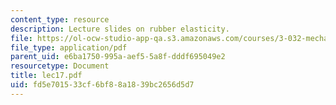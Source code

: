 ```yaml
---
content_type: resource
description: Lecture slides on rubber elasticity.
file: https://ol-ocw-studio-app-qa.s3.amazonaws.com/courses/3-032-mechanical-behavior-of-materials-fall-2007/fd5e701533cf6bf88a1839bc2656d5d7_lec17.pdf
file_type: application/pdf
parent_uid: e6ba1750-995a-aef5-5a8f-dddf695049e2
resourcetype: Document
title: lec17.pdf
uid: fd5e7015-33cf-6bf8-8a18-39bc2656d5d7
---
```


